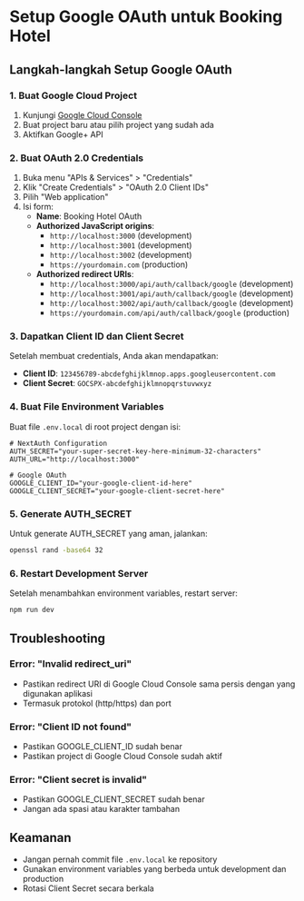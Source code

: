 # Setup Google OAuth untuk Booking Hotel

## Langkah-langkah Setup Google OAuth

### 1. Buat Google Cloud Project

1. Kunjungi [Google Cloud Console](https://console.cloud.google.com/)
2. Buat project baru atau pilih project yang sudah ada
3. Aktifkan Google+ API

### 2. Buat OAuth 2.0 Credentials

1. Buka menu "APIs & Services" > "Credentials"
2. Klik "Create Credentials" > "OAuth 2.0 Client IDs"
3. Pilih "Web application"
4. Isi form:
   - **Name**: Booking Hotel OAuth
   - **Authorized JavaScript origins**:
     - `http://localhost:3000` (development)
     - `http://localhost:3001` (development)
     - `http://localhost:3002` (development)
     - `https://yourdomain.com` (production)
   - **Authorized redirect URIs**:
     - `http://localhost:3000/api/auth/callback/google` (development)
     - `http://localhost:3001/api/auth/callback/google` (development)
     - `http://localhost:3002/api/auth/callback/google` (development)
     - `https://yourdomain.com/api/auth/callback/google` (production)

### 3. Dapatkan Client ID dan Client Secret

Setelah membuat credentials, Anda akan mendapatkan:

- **Client ID**: `123456789-abcdefghijklmnop.apps.googleusercontent.com`
- **Client Secret**: `GOCSPX-abcdefghijklmnopqrstuvwxyz`

### 4. Buat File Environment Variables

Buat file `.env.local` di root project dengan isi:

```env
# NextAuth Configuration
AUTH_SECRET="your-super-secret-key-here-minimum-32-characters"
AUTH_URL="http://localhost:3000"

# Google OAuth
GOOGLE_CLIENT_ID="your-google-client-id-here"
GOOGLE_CLIENT_SECRET="your-google-client-secret-here"
```

### 5. Generate AUTH_SECRET

Untuk generate AUTH_SECRET yang aman, jalankan:

```bash
openssl rand -base64 32
```

### 6. Restart Development Server

Setelah menambahkan environment variables, restart server:

```bash
npm run dev
```

## Troubleshooting

### Error: "Invalid redirect_uri"

- Pastikan redirect URI di Google Cloud Console sama persis dengan yang digunakan aplikasi
- Termasuk protokol (http/https) dan port

### Error: "Client ID not found"

- Pastikan GOOGLE_CLIENT_ID sudah benar
- Pastikan project di Google Cloud Console sudah aktif

### Error: "Client secret is invalid"

- Pastikan GOOGLE_CLIENT_SECRET sudah benar
- Jangan ada spasi atau karakter tambahan

## Keamanan

- Jangan pernah commit file `.env.local` ke repository
- Gunakan environment variables yang berbeda untuk development dan production
- Rotasi Client Secret secara berkala
